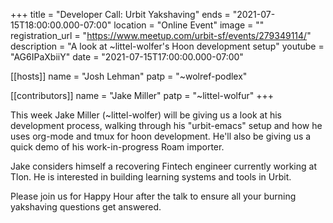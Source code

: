 +++
title = "Developer Call: Urbit Yakshaving"
ends = "2021-07-15T18:00:00.000-07:00"
location = "Online Event"
image = ""
registration_url = "https://www.meetup.com/urbit-sf/events/279349114/"
description = "A look at ~littel-wolfer's Hoon development setup"
youtube = "AG6IPaXbiiY"
date = "2021-07-15T17:00:00.000-07:00"

[[hosts]]
name = "Josh Lehman"
patp = "~wolref-podlex"

[[contributors]]
name = "Jake Miller"
patp = "~littel-wolfur"
+++

This week Jake Miller (~littel-wolfer) will be giving us a look at his development process, walking through his "urbit-emacs" setup and how he uses org-mode and tmux for hoon development. He'll also be giving us a quick demo of his work-in-progress Roam importer.

Jake considers himself a recovering Fintech engineer currently working at Tlon. He is interested in building learning systems and tools in Urbit.

Please join us for Happy Hour after the talk to ensure all your burning yakshaving questions get answered.
